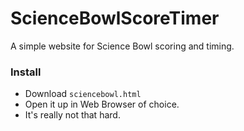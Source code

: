 # ScienceBowlScoreTimer
A simple website for Science Bowl scoring and timing.

### Install
- Download `sciencebowl.html`
- Open it up in Web Browser of choice.
- It's really not that hard.
